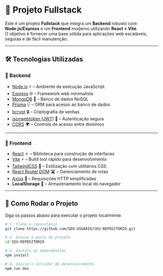 # 🚀 Projeto Fullstack

Este é um projeto **Fullstack** que integra um **Backend** robusto com **Node.js/Express** e um **Frontend** moderno utilizando **React + Vite**.  
O objetivo é fornecer uma base sólida para aplicações web escaláveis, seguras e de fácil manutenção.  

---

## 🛠️ Tecnologias Utilizadas

### 🔹 Backend
- [Node.js](https://nodejs.org/) ⚡ – Ambiente de execução JavaScript  
- [Express](https://expressjs.com/) 🌐 – Framework web minimalista  
- [MongoDB](https://www.mongodb.com/) 🍃 – Banco de dados NoSQL  
- [Prisma](https://www.prisma.io/) 🗄️ – ORM para acesso ao banco de dados  
- [bcrypt](https://www.npmjs.com/package/bcrypt) 🔒 – Criptografia de senhas  
- [jsonwebtoken (JWT)](https://jwt.io/) 🔑 – Autenticação segura  
- [CORS](https://www.npmjs.com/package/cors) 🌍 – Controle de acesso entre domínios  

---

### 🎨 Frontend
- [React](https://react.dev/) ⚛️ – Biblioteca para construção de interfaces  
- [Vite](https://vitejs.dev/) ⚡ – Build tool rápido para desenvolvimento  
- [TailwindCSS](https://tailwindcss.com/) 🎨 – Estilização com utilitários CSS  
- [React Router DOM](https://reactrouter.com/) 🛣️ – Gerenciamento de rotas  
- [Axios](https://axios-http.com/) 🔄 – Requisições HTTP simplificadas  
- **LocalStorage** 💾 – Armazenamento local do navegador  

---

## 🚀 Como Rodar o Projeto

Siga os passos abaixo para executar o projeto localmente:

```bash
# 1. Clone o repositório
git clone https://github.com/SEU-USUARIO/SEU-REPOSITORIO.git

# 2. Acesse a pasta do projeto
cd SEU-REPOSITORIO

# 3. Instale as dependências
npm install

# 4. Inicie o servidor de desenvolvimento
npm run dev
